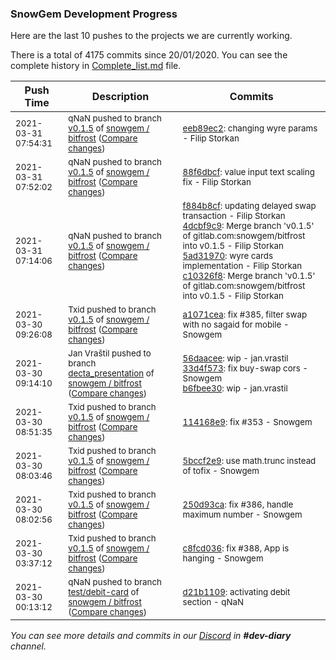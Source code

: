 
### SnowGem Development Progress

Here are the last 10 pushes to the projects we are currently working.

There is a total of 4175 commits since 20/01/2020. You can see the complete history in
 [Complete_list.md](Complete_list.md) file.

| Push Time | Description | Commits |
| --- | --- | --- |
| <sub>2021-03-31 07:54:31</sub> | <sub>qNaN pushed to branch [v0\.1\.5](https://gitlab.com/snowgem/bitfrost/commits/v0.1.5) of [snowgem / bitfrost](https://gitlab.com/snowgem/bitfrost) ([Compare changes](https://gitlab.com/snowgem/bitfrost/compare/88f6dbcfa73816b7430a6733bb0e4187975148b3...eeb89ec253d8cecc1e155806e278258b6b196d0a))</sub> | <sub>[eeb89ec2](https://gitlab.com/snowgem/bitfrost/-/commit/eeb89ec253d8cecc1e155806e278258b6b196d0a): changing wyre params - Filip Storkan</sub> |
| <sub>2021-03-31 07:52:02</sub> | <sub>qNaN pushed to branch [v0\.1\.5](https://gitlab.com/snowgem/bitfrost/commits/v0.1.5) of [snowgem / bitfrost](https://gitlab.com/snowgem/bitfrost) ([Compare changes](https://gitlab.com/snowgem/bitfrost/compare/c10326f84a734b34ecfee99ddce337debb47c608...88f6dbcfa73816b7430a6733bb0e4187975148b3))</sub> | <sub>[88f6dbcf](https://gitlab.com/snowgem/bitfrost/-/commit/88f6dbcfa73816b7430a6733bb0e4187975148b3): value input text scaling fix - Filip Storkan</sub> |
| <sub>2021-03-31 07:14:06</sub> | <sub>qNaN pushed to branch [v0\.1\.5](https://gitlab.com/snowgem/bitfrost/commits/v0.1.5) of [snowgem / bitfrost](https://gitlab.com/snowgem/bitfrost) ([Compare changes](https://gitlab.com/snowgem/bitfrost/compare/a1071cea107c0ee1bafecf2dc7d1a8fd1d3dc6cd...c10326f84a734b34ecfee99ddce337debb47c608))</sub> | <sub>[f884b8cf](https://gitlab.com/snowgem/bitfrost/-/commit/f884b8cf068feb511f8fbdbc55faa1c2b1b6cf78): updating delayed swap transaction - Filip Storkan<br>[4dcbf9c9](https://gitlab.com/snowgem/bitfrost/-/commit/4dcbf9c92831095e472c17d082e2de7cc4e251d7): Merge branch 'v0.1.5' of gitlab.com:snowgem/bitfrost into v0.1.5 - Filip Storkan<br>[5ad31970](https://gitlab.com/snowgem/bitfrost/-/commit/5ad31970cb10bd546a9a135026631b4281a28f34): wyre cards implementation - Filip Storkan<br>[c10326f8](https://gitlab.com/snowgem/bitfrost/-/commit/c10326f84a734b34ecfee99ddce337debb47c608): Merge branch 'v0.1.5' of gitlab.com:snowgem/bitfrost into v0.1.5 - Filip Storkan</sub> |
| <sub>2021-03-30 09:26:08</sub> | <sub>Txid pushed to branch [v0\.1\.5](https://gitlab.com/snowgem/bitfrost/commits/v0.1.5) of [snowgem / bitfrost](https://gitlab.com/snowgem/bitfrost) ([Compare changes](https://gitlab.com/snowgem/bitfrost/compare/114168e9de7d490d28d662b9bc89912689b04a8c...a1071cea107c0ee1bafecf2dc7d1a8fd1d3dc6cd))</sub> | <sub>[a1071cea](https://gitlab.com/snowgem/bitfrost/-/commit/a1071cea107c0ee1bafecf2dc7d1a8fd1d3dc6cd): fix #385, filter swap with no sagaid for mobile - Snowgem</sub> |
| <sub>2021-03-30 09:14:10</sub> | <sub>Jan Vraštil pushed to branch [decta\_presentation](https://gitlab.com/snowgem/bitfrost/commits/decta_presentation) of [snowgem / bitfrost](https://gitlab.com/snowgem/bitfrost) ([Compare changes](https://gitlab.com/snowgem/bitfrost/compare/0f902efc070736e4134d159cf68fc5a0c580aaaf...b6fbee300e4b6ab8a420a18352817052a6e2b9bb))</sub> | <sub>[56daacee](https://gitlab.com/snowgem/bitfrost/-/commit/56daaceec3ab1aea816287a6a8675cf5c237ffb9): wip - jan.vrastil<br>[33d4f573](https://gitlab.com/snowgem/bitfrost/-/commit/33d4f57374ac5f9591c0dad7612d909a118575bf): fix buy-swap cors - Snowgem<br>[b6fbee30](https://gitlab.com/snowgem/bitfrost/-/commit/b6fbee300e4b6ab8a420a18352817052a6e2b9bb): wip - jan.vrastil</sub> |
| <sub>2021-03-30 08:51:35</sub> | <sub>Txid pushed to branch [v0\.1\.5](https://gitlab.com/snowgem/bitfrost/commits/v0.1.5) of [snowgem / bitfrost](https://gitlab.com/snowgem/bitfrost) ([Compare changes](https://gitlab.com/snowgem/bitfrost/compare/5bccf2e9639371baf17a042728918f79249bf0ef...114168e9de7d490d28d662b9bc89912689b04a8c))</sub> | <sub>[114168e9](https://gitlab.com/snowgem/bitfrost/-/commit/114168e9de7d490d28d662b9bc89912689b04a8c): fix #353 - Snowgem</sub> |
| <sub>2021-03-30 08:03:46</sub> | <sub>Txid pushed to branch [v0\.1\.5](https://gitlab.com/snowgem/bitfrost/commits/v0.1.5) of [snowgem / bitfrost](https://gitlab.com/snowgem/bitfrost) ([Compare changes](https://gitlab.com/snowgem/bitfrost/compare/250d93caba1ad5145b736547aee0a934da1094c2...5bccf2e9639371baf17a042728918f79249bf0ef))</sub> | <sub>[5bccf2e9](https://gitlab.com/snowgem/bitfrost/-/commit/5bccf2e9639371baf17a042728918f79249bf0ef): use math.trunc instead of tofix - Snowgem</sub> |
| <sub>2021-03-30 08:02:56</sub> | <sub>Txid pushed to branch [v0\.1\.5](https://gitlab.com/snowgem/bitfrost/commits/v0.1.5) of [snowgem / bitfrost](https://gitlab.com/snowgem/bitfrost) ([Compare changes](https://gitlab.com/snowgem/bitfrost/compare/c8fcd0369f18c3cd9dcb022d31f7d1bd15297f9a...250d93caba1ad5145b736547aee0a934da1094c2))</sub> | <sub>[250d93ca](https://gitlab.com/snowgem/bitfrost/-/commit/250d93caba1ad5145b736547aee0a934da1094c2): fix #386, handle maximum number - Snowgem</sub> |
| <sub>2021-03-30 03:37:12</sub> | <sub>Txid pushed to branch [v0\.1\.5](https://gitlab.com/snowgem/bitfrost/commits/v0.1.5) of [snowgem / bitfrost](https://gitlab.com/snowgem/bitfrost) ([Compare changes](https://gitlab.com/snowgem/bitfrost/compare/011828fdcaca5c98b94171d2a6d30e95ab728687...c8fcd0369f18c3cd9dcb022d31f7d1bd15297f9a))</sub> | <sub>[c8fcd036](https://gitlab.com/snowgem/bitfrost/-/commit/c8fcd0369f18c3cd9dcb022d31f7d1bd15297f9a): fix #388, App is hanging - Snowgem</sub> |
| <sub>2021-03-30 00:13:12</sub> | <sub>qNaN pushed to branch [test/debit\-card](https://gitlab.com/snowgem/bitfrost/commits/test/debit-card) of [snowgem / bitfrost](https://gitlab.com/snowgem/bitfrost) ([Compare changes](https://gitlab.com/snowgem/bitfrost/compare/011828fdcaca5c98b94171d2a6d30e95ab728687...d21b1109cd358ab3fd9d87327b7c1b469a511a54))</sub> | <sub>[d21b1109](https://gitlab.com/snowgem/bitfrost/-/commit/d21b1109cd358ab3fd9d87327b7c1b469a511a54): activating debit section - qNaN</sub> |

_You can see more details and commits in our [Discord](https://discord.gg/zumGnbg) in **#dev-diary** channel._

